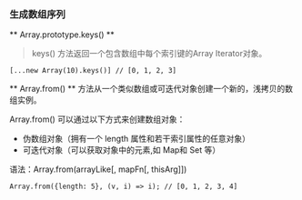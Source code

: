 
### 生成数组序列

** Array.prototype.keys() **
>  keys() 方法返回一个包含数组中每个索引键的Array Iterator对象。


```
[...new Array(10).keys()] // [0, 1, 2, 3]

```

** Array.from() **
方法从一个类似数组或可迭代对象创建一个新的，浅拷贝的数组实例。

Array.from() 可以通过以下方式来创建数组对象：
 - 伪数组对象（拥有一个 length 属性和若干索引属性的任意对象）
 - 可迭代对象（可以获取对象中的元素,如 Map和 Set 等）

 语法：Array.from(arrayLike[, mapFn[, thisArg]])

```
Array.from({length: 5}, (v, i) => i); // [0, 1, 2, 3, 4]

```